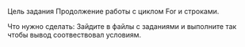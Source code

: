 Цель задания
Продолжение работы с циклом For и строками.

Что нужно сделать:
Зайдите в файлы с заданиями и выполните так чтобы вывод соотвествовал условиям.